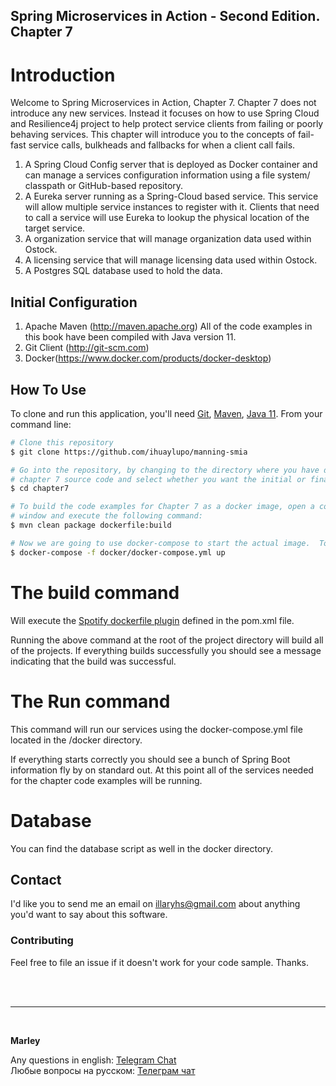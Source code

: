 ## Spring Microservices in Action - Second Edition. Chapter 7

# Introduction
Welcome to Spring Microservices in Action, Chapter 7.  Chapter 7 does not introduce any new services. Instead it focuses on how to use Spring Cloud and Resilience4j project to help protect service clients from failing or poorly behaving services. This chapter will introduce you to the concepts of fail-fast service calls, bulkheads and fallbacks for when a client call fails. 

1.  A Spring Cloud Config server that is deployed as Docker container and can manage a services configuration information using a file system/ classpath or GitHub-based repository.
2. A Eureka server running as a Spring-Cloud based service. This service will allow multiple service instances to register with it. Clients that need to call a service will use Eureka to lookup the physical location of the target service.
3.  A organization service that will manage organization data used within Ostock.
4.  A licensing service that will manage licensing data used within Ostock.
5.  A Postgres SQL database used to hold the data.

## Initial Configuration
1.	Apache Maven (http://maven.apache.org)  All of the code examples in this book have been compiled with Java version 11.
2.	Git Client (http://git-scm.com)
3.  Docker(https://www.docker.com/products/docker-desktop)


## How To Use

To clone and run this application, you'll need [Git](https://git-scm.com), [Maven](https://maven.apache.org/), [Java 11](https://www.oracle.com/technetwork/java/javase/downloads/jdk11-downloads-5066655.html). From your command line:

```bash
# Clone this repository
$ git clone https://github.com/ihuaylupo/manning-smia

# Go into the repository, by changing to the directory where you have downloaded the 
# chapter 7 source code and select whether you want the initial or final configuration
$ cd chapter7

# To build the code examples for Chapter 7 as a docker image, open a command-line 
# window and execute the following command:
$ mvn clean package dockerfile:build

# Now we are going to use docker-compose to start the actual image.  To start the docker image, stay in the directory containing  your chapter 7 source code and  Run the following command: 
$ docker-compose -f docker/docker-compose.yml up
```

# The build command

Will execute the [Spotify dockerfile plugin](https://github.com/spotify/dockerfile-maven) defined in the pom.xml file.  

 Running the above command at the root of the project directory will build all of the projects.  If everything builds successfully you should see a message indicating that the build was successful.

# The Run command

This command will run our services using the docker-compose.yml file located in the /docker directory. 

If everything starts correctly you should see a bunch of Spring Boot information fly by on standard out.  At this point all of the services needed for the chapter code examples will be running.

# Database
You can find the database script as well in the docker directory.

## Contact

I'd like you to send me an email on <illaryhs@gmail.com> about anything you'd want to say about this software.

### Contributing
Feel free to file an issue if it doesn't work for your code sample. Thanks.


<br/><br/>

---

<br/>

**Marley**

Any questions in english: <a href="https://javadev.org/chat/">Telegram Chat</a>  
Любые вопросы на русском: <a href="https://javadev.ru/chat/">Телеграм чат</a>
